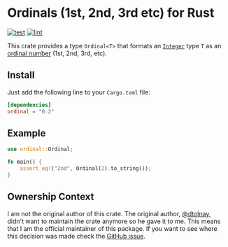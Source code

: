 # Ordinals (1st, 2nd, 3rd etc) for Rust

[![test](https://github.com/gleich/ordinal/actions/workflows/test.yml/badge.svg)](https://github.com/gleich/ordinal/actions/workflows/test.yml)
[![lint](https://github.com/gleich/ordinal/actions/workflows/lint.yml/badge.svg)](https://github.com/gleich/ordinal/actions/workflows/lint.yml)

This crate provides a type `Ordinal<T>` that formats an [`Integer`](https://docs.rs/num-integer/0.1/num_integer/trait.Integer.html) type `T` as an [ordinal number](https://en.wikipedia.org/wiki/Ordinal_number_%28linguistics%29) (1st, 2nd, 3rd, etc).

## Install

Just add the following line to your `Cargo.toml` file:

```toml
[dependencies]
ordinal = "0.2"
```

## Example

```rust
use ordinal::Ordinal;

fn main() {
    assert_eq!("2nd", Ordinal(2).to_string());
}
```

## Ownership Context

I am not the original author of this crate. The original author, [@dtolnay](https://github.com/dtolnay), didn't want to maintain the crate anymore so he gave it to me. This means that I am the official maintainer of this package. If you want to see where this decision was made check the [GitHub issue](https://github.com/gleich/ordinal/issues/2).
